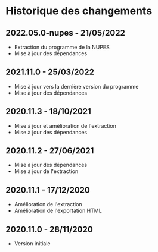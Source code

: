 # Historique des changements

## 2022.05.0-nupes - 21/05/2022

- Extraction du programme de la NUPES
- Mise à jour des dépendances

## 2021.11.0 - 25/03/2022

- Mise à jour vers la dernière version du programme
- Mise à jour des dépendances

## 2020.11.3 - 18/10/2021

- Mise à jour et amélioration de l'extraction
- Mise à jour des dépendances

## 2020.11.2 - 27/06/2021

- Mise à jour des dépendances
- Mise à jour de l'extraction

## 2020.11.1 - 17/12/2020

- Amélioration de l'extraction
- Amélioration de l'exportation HTML

## 2020.11.0 - 28/11/2020

- Version initiale
